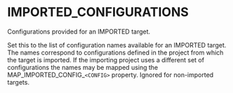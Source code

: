   

# IMPORTED_CONFIGURATIONS  
Configurations provided for an IMPORTED target.  

Set this to the list of configuration names available for an IMPORTED
target.  The names correspond to configurations defined in the project
from which the target is imported.  If the importing project uses a
different set of configurations the names may be mapped using the
MAP_IMPORTED_CONFIG_```<CONFIG>``` property.  Ignored for non-imported
targets.  

